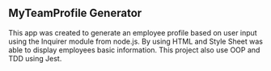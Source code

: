 ## MyTeamProfile Generator
This  app was created to generate an employee profile based on user input using the Inquirer module from node.js. By using HTML and Style Sheet was able to display employees basic information. This project also use OOP and TDD using Jest.